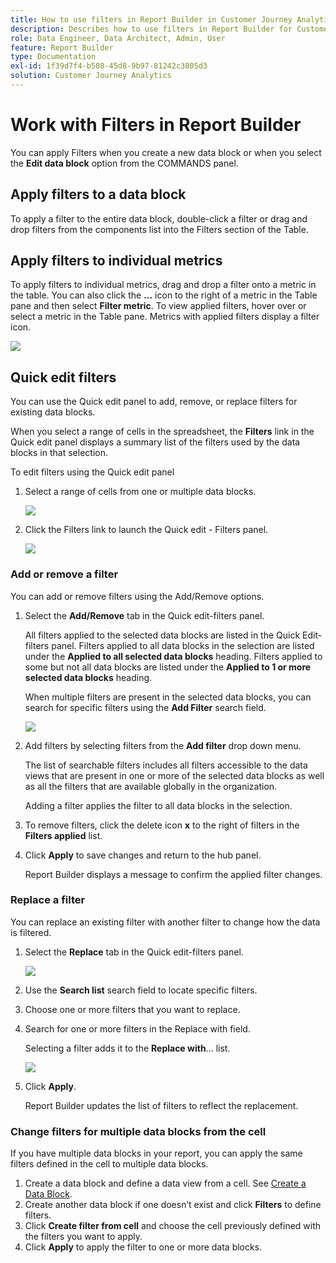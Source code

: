 ```yaml
---
title: How to use filters in Report Builder in Customer Journey Analytics
description: Describes how to use filters in Report Builder for Customer Journey Analytics
role: Data Engineer, Data Architect, Admin, User
feature: Report Builder
type: Documentation
exl-id: 1f39d7f4-b508-45d8-9b97-81242c3805d3
solution: Customer Journey Analytics
---
```

# Work with Filters in Report Builder

You can apply Filters when you create a new data block or when you select the **Edit data block** option from the COMMANDS panel.

## Apply filters to a data block

To apply a filter to the entire data block, double-click a filter or drag and drop filters from the components list into the Filters section of the Table.

## Apply filters to individual metrics

To apply filters to individual metrics, drag and drop a filter onto a metric in the table. You can also click the **...** icon to the right of a metric in the Table pane and then select **Filter metric**. To view applied filters, hover over or select a metric in the Table pane. Metrics with applied filters display a filter icon.

<!-- ![](./assets/image24.png) -->

![](./assets/filter_by.png)

## Quick edit filters

You can use the Quick edit panel to add, remove, or replace filters for existing data blocks.

When you select a range of cells in the spreadsheet, the **Filters** link in the Quick edit panel displays a summary list of the filters used by the data blocks in that selection.

To edit filters using the Quick edit panel

1.  Select a range of cells from one or multiple data blocks.

    ![](./assets/select_multiple_dbs.png)

1.  Click the Filters link to launch the Quick edit - Filters panel.

    ![](./assets/quick_edit_filters.png)

### Add or remove a filter

You can add or remove filters using the Add/Remove options.

1.  Select the **Add/Remove** tab in the Quick edit-filters panel.

    All filters applied to the selected data blocks are listed in the Quick Edit-filters panel. Filters applied to all data blocks in the selection are listed under the **Applied to all selected data blocks** heading. Filters applied to some but not all data blocks are listed under the **Applied to 1 or more selected data blocks** heading.

    When multiple filters are present in the selected data blocks, you can search for specific filters using the **Add Filter** search field.

    ![](./assets/add_filter.png)

1.  Add filters by selecting filters from the **Add filter** drop down menu.

    The list of searchable filters includes all filters accessible to the data views that are present in one or more of the selected data blocks as well as all the filters that are available globally in the organization.

    Adding a filter applies the filter to all data blocks in the selection.

1.  To remove filters, click the delete icon **x** to the right of filters in the **Filters applied** list.

1.  Click **Apply** to save changes and return to the hub panel.

    Report Builder displays a message to confirm the applied filter changes.

### Replace a filter

You can replace an existing filter with another filter to change how the data is filtered.

1.  Select the **Replace** tab in the Quick edit-filters panel.

    ![](./assets/replace_filter.png)

1.  Use the **Search list** search field to locate specific filters.

1.  Choose one or more filters that you want to replace.

1.  Search for one or more filters in the Replace with field.

    Selecting a filter adds it to the **Replace with**... list.

    ![](./assets/replace_screen_new.png)

1.  Click **Apply**.

    Report Builder updates the list of filters to reflect the replacement.

### Change filters for multiple data blocks from the cell

If you have multiple data blocks in your report, you can apply the same filters defined in the cell to multiple data blocks.

1.	Create a data block and define a data view from a cell. See [Create a Data Block](./create-a-data-block.md).
1.	Create another data block if one doesn’t exist and click **Filters** to define filters.
1.	Click **Create filter from cell** and choose the cell previously defined with the filters you want to apply. 
1.	Click **Apply** to apply the filter to one or more data blocks.

